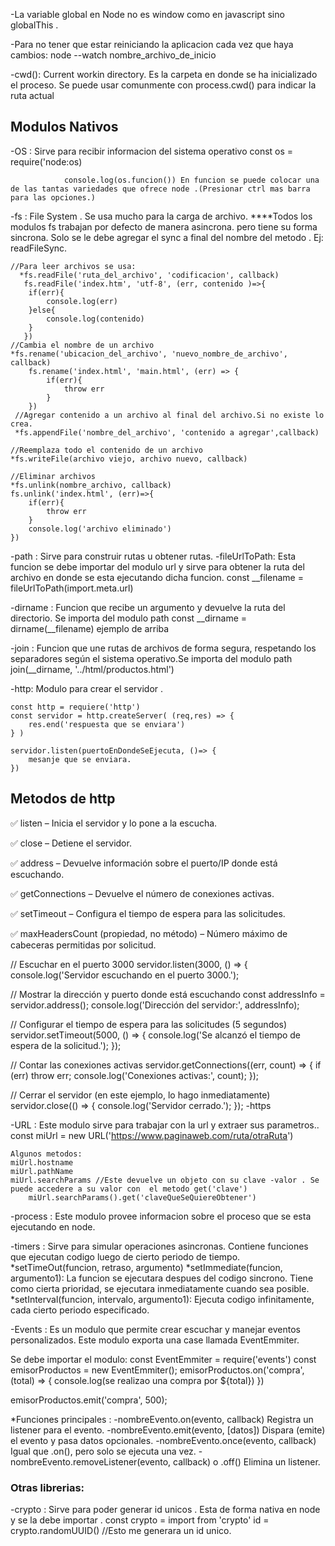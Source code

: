 -La variable global en Node no es window como en javascript sino globalThis .

-Para no tener que estar reiniciando la aplicacion cada vez que haya cambios: node --watch nombre_archivo_de_inicio

-cwd(): Current workin directory. Es la carpeta en donde se ha inicializado el proceso. Se puede usar comunmente con process.cwd() para indicar la ruta actual 


## Modulos Nativos

-OS : Sirve para recibir informacion del sistema operativo
const os = require('node:os)

                console.log(os.funcion()) En funcion se puede colocar una de las tantas variedades que ofrece node .(Presionar ctrl mas barra para las opciones.)

-fs : File System . Se usa mucho para la carga de archivo.
****Todos los modulos fs trabajan por defecto de manera asincrona. pero tiene su forma sincrona. Solo se le debe agregar el sync a final del nombre del metodo . Ej: readFileSync. 


    //Para leer archivos se usa:
      *fs.readFile('ruta_del_archivo', 'codificacion', callback)
       fs.readFile('index.htm', 'utf-8', (err, contenido )=>{
        if(err){
            console.log(err)
        }else{
            console.log(contenido)
        }
       })
    //Cambia el nombre de un archivo
    *fs.rename('ubicacion_del_archivo', 'nuevo_nombre_de_archivo', callback)
        fs.rename('index.html', 'main.html', (err) => {
            if(err){
                throw err
            }
        })
     //Agregar contenido a un archivo al final del archivo.Si no existe lo crea.   
     *fs.appendFile('nombre_del_archivo', 'contenido a agregar',callback)   

    //Reemplaza todo el contenido de un archivo
    *fs.writeFile(archivo viejo, archivo nuevo, callback)

    //Eliminar archivos
    *fs.unlink(nombre_archivo, callback)
    fs.unlink('index.html', (err)=>{
        if(err){
            throw err
        }
        console.log('archivo eliminado')
    })



-path : Sirve para construir rutas u obtener rutas.
-fileUrlToPath: Esta funcion se debe importar del modulo url y sirve para obtener la ruta del archivo en donde se esta ejecutando dicha funcion. 
    const __filename = fileUrlToPath(import.meta.url)

-dirname : Funcion que recibe un argumento y devuelve la ruta del directorio. Se importa del modulo path 
    const __dirname = dirname(__filename) ejemplo de arriba

-join : Funcion que une rutas de archivos de forma segura, respetando los separadores según el sistema operativo.Se importa del modulo path    
    join(__dirname, '../html/productos.html')

-http: Modulo para crear el servidor . 

    const http = requiere('http')
    const servidor = http.createServer( (req,res) => {
        res.end('respuesta que se enviara')
    } )

    servidor.listen(puertoEnDondeSeEjecuta, ()=> {
        mesanje que se enviara.
    })

 

## Metodos de http
✅ listen
– Inicia el servidor y lo pone a la escucha.

✅ close
– Detiene el servidor.

✅ address
– Devuelve información sobre el puerto/IP donde está escuchando.

✅ getConnections
– Devuelve el número de conexiones activas.

✅ setTimeout
– Configura el tiempo de espera para las solicitudes.

✅ maxHeadersCount (propiedad, no método)
– Número máximo de cabeceras permitidas por solicitud.

// Escuchar en el puerto 3000
servidor.listen(3000, () => {
  console.log('Servidor escuchando en el puerto 3000.');

  // Mostrar la dirección y puerto donde está escuchando
  const addressInfo = servidor.address();
  console.log('Dirección del servidor:', addressInfo);

  // Configurar el tiempo de espera para las solicitudes (5 segundos)
  servidor.setTimeout(5000, () => {
    console.log('Se alcanzó el tiempo de espera de la solicitud.');
  });

  // Contar las conexiones activas
  servidor.getConnections((err, count) => {
    if (err) throw err;
    console.log('Conexiones activas:', count);
  });

  // Cerrar el servidor (en este ejemplo, lo hago inmediatamente)
  servidor.close(() => {
    console.log('Servidor cerrado.');
  });
-https

-URL : Este modulo sirve para trabajar con la url y extraer sus parametros..
    const miUrl = new URL('https://www.paginaweb.com/ruta/otraRuta')

    Algunos metodos: 
    miUrl.hostname 
    miUrl.pathName
    miUrl.searchParams //Este devuelve un objeto con su clave -valor . Se puede accedere a su valor con  el metodo get('clave')
        miUrl.searchParams().get('claveQueSeQuiereObtener')

-process : Este modulo provee informacion sobre el proceso que se esta ejecutando en node.

-timers : Sirve para simular operaciones asincronas. Contiene funciones que ejecutan codigo luego de cierto periodo de tiempo.
*setTimeOut(funcion, retraso, argumento)
*setImmediate(funcion, argumento1): La funcion se ejecutara despues del codigo sincrono. Tiene como cierta prioridad, se ejecutara inmediatamente cuando sea posible.
\*setInterval(funcion, intervalo, argumento1): Ejecuta codigo infinitamente, cada cierto periodo especificado.

-Events : Es un modulo que permite crear escuchar y manejar eventos personalizados. Este modulo exporta una case llamada EventEmmiter.

Se debe importar el modulo: const EventEmmiter = require('events')
const emisorProductos = new EventEmmiter();
emisorProductos.on('compra', (total) => {
    console.log(se realizao una compra por ${total})
})

emisorProductos.emit('compra', 500);

*Funciones principales :
-nombreEvento.on(evento, callback)
    Registra un listener para el evento.
-nombreEvento.emit(evento, [datos])
    Dispara (emite) el evento y pasa datos opcionales.
-nombreEvento.once(evento, callback)
    Igual que .on(), pero solo se ejecuta una vez.
-nombreEvento.removeListener(evento, callback) o .off()
    Elimina un listener.


 ### Otras librerias: 

 -crypto : Sirve para poder generar id unicos . Esta de forma nativa en node y se la debe importar .
 const crypto = import from 'crypto'
 id = crypto.randomUUID()  //Esto me generara un id unico. 

 
 
    